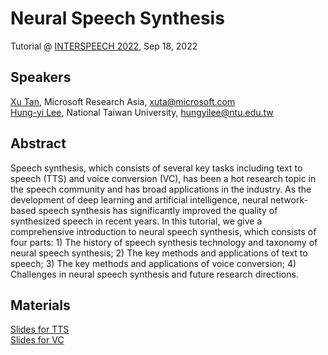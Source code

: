 # Neural Speech Synthesis
Tutorial @ [INTERSPEECH 2022](https://www.interspeech2022.org/program/tutorials.php), Sep 18, 2022


## Speakers
[Xu Tan](https://www.microsoft.com/en-us/research/people/xuta/), Microsoft Research Asia, <xuta@microsoft.com> <br>
[Hung-yi Lee](https://speech.ee.ntu.edu.tw/~hylee/index.php), National Taiwan University, <hungyilee@ntu.edu.tw>



## Abstract
Speech synthesis, which consists of several key tasks including text to speech (TTS) and voice conversion (VC), has been a hot research topic in the speech community and has broad applications in the industry. As the development of deep learning and artificial intelligence, neural network-based speech synthesis has significantly improved the quality of synthesized speech in recent years. In this tutorial, we give a comprehensive introduction to neural speech synthesis, which consists of four parts: 1) The history of speech synthesis technology and taxonomy of neural speech synthesis; 2) The key methods and applications of text to speech; 3) The key methods and applications of voice conversion; 4) Challenges in neural speech synthesis and future research directions. 


## Materials
[Slides for TTS](https://tts-tutorial.github.io/interspeech2022/INTERSPEECH_Tutorial_TTS.pdf)<br>
[Slides for VC](https://tts-tutorial.github.io/interspeech2022/INTERSPEECH_Tutorial_VC.pdf) 

